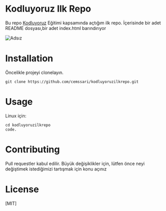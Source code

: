 # Kodluyoruz Ilk Repo
Bu repo [Kodluyoruz](https://www.kodluyoruz.org/) Eğitimi kapsamında açtığım ilk repo. İçerisinde bir adet README dosyası,bir adet index.html barındırıyor

![Adsız](https://user-images.githubusercontent.com/111693071/186965693-c51e27d3-0991-4c7c-901a-306aebda42e7.png)

# Installation
Öncelikle projeyi clonelayın.
```
git clone https://github.com/cemssari/kodluyoruzilkrepo.git
```

# Usage
Linux için:
```
cd kodluyoruzilkrepo
code.
```

# Contributing
Pull requestler kabul edilir. Büyük değişiklikler için, lütfen önce neyi değiştimek istediğimizi tartışmak için konu açınız

# License 
[MIT]